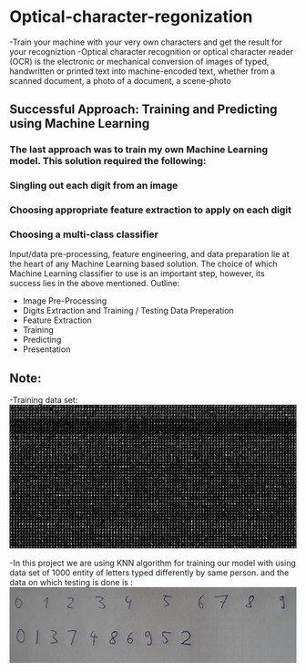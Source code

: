 # Optical-character-regonization
-Train your machine with your very own characters and get the result for your recogniztion
-Optical character recognition or optical character reader (OCR) is the electronic or mechanical conversion of images of typed,
handwritten or printed text into machine-encoded text, whether from a scanned document, a photo of a document, a scene-photo

## Successful Approach: Training and Predicting using Machine Learning
### The last approach was to train my own Machine Learning model. This solution required the following:
### Singling out each digit from an image
### Choosing appropriate feature extraction to apply on each digit
### Choosing a multi-class classifier
Input/data pre-processing, feature engineering, and data preparation lie at the heart of any Machine Learning based solution. The choice of which Machine Learning classifier to use is an important step, however, its success lies in the above mentioned.
Outline:
- Image Pre-Processing
- Digits Extraction and Training / Testing Data Preperation
- Feature Extraction
- Training
- Predicting
- Presentation


## Note:

-Training data set:
![Trained ](https://github.com/sh-yash/Optical-character-regonization/blob/master/digits.png)

-In this project we are using KNN algorithm for training our model with using data set of 1000 entity of letters typed differently by same person. and the data on which testing is done is :
![Test ](https://github.com/sh-yash/Optical-character-regonization/blob/master/num.png)
